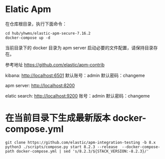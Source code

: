 # Elatic Apm

在仓库根目录，执行下面命令：

```shell
cd hub/yhwms/elastic-apm-secure-7.16.2
docker-compose up -d
```

当前目录下的 docker 目录为 apm server 启动必要的文件配置，请保持目录存在。



参考地址 https://github.com/elastic/apm-contrib


kibana:  [http://localhost:6501](http://localhost:6501)	默认账号：admin		默认密码：changeme

apm server: [http://localhost:8200](http://localhost:8200)

elatic search: [http://localhost:9200](http://localhost:9200) 账号：admin		默认密码：changeme


# 在当前目录下生成最新版本 docker-compose.yml
```shell
git clone https://github.com/elastic/apm-integration-testing -b 8.x
python3 ./scripts/compose.py start 8.2.3 --release  --docker-compose-path docker-compose.yml | sed 's/8.2.3/${STACK_VERSION:-8.2.3}/'
```
